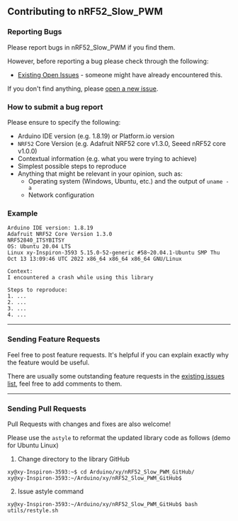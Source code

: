 ## Contributing to nRF52_Slow_PWM

### Reporting Bugs

Please report bugs in nRF52_Slow_PWM if you find them.

However, before reporting a bug please check through the following:

* [Existing Open Issues](https://github.com/khoih-prog/nRF52_Slow_PWM/issues) - someone might have already encountered this.

If you don't find anything, please [open a new issue](https://github.com/khoih-prog/nRF52_Slow_PWM/issues/new).

### How to submit a bug report

Please ensure to specify the following:

* Arduino IDE version (e.g. 1.8.19) or Platform.io version
* `NRF52` Core Version (e.g. Adafruit NRF52 core v1.3.0, Seeed nRF52 core v1.0.0)
* Contextual information (e.g. what you were trying to achieve)
* Simplest possible steps to reproduce
* Anything that might be relevant in your opinion, such as:
  * Operating system (Windows, Ubuntu, etc.) and the output of `uname -a`
  * Network configuration


### Example

```
Arduino IDE version: 1.8.19
Adafruit NRF52 Core Version 1.3.0
NRF52840_ITSYBITSY
OS: Ubuntu 20.04 LTS
Linux xy-Inspiron-3593 5.15.0-52-generic #58~20.04.1-Ubuntu SMP Thu Oct 13 13:09:46 UTC 2022 x86_64 x86_64 x86_64 GNU/Linux

Context:
I encountered a crash while using this library

Steps to reproduce:
1. ...
2. ...
3. ...
4. ...
```

---

### Sending Feature Requests

Feel free to post feature requests. It's helpful if you can explain exactly why the feature would be useful.

There are usually some outstanding feature requests in the [existing issues list](https://github.com/khoih-prog/nRF52_Slow_PWM/issues?q=is%3Aopen+is%3Aissue+label%3Aenhancement), feel free to add comments to them.

---

### Sending Pull Requests

Pull Requests with changes and fixes are also welcome!

Please use the `astyle` to reformat the updated library code as follows (demo for Ubuntu Linux)

1. Change directory to the library GitHub

```
xy@xy-Inspiron-3593:~$ cd Arduino/xy/nRF52_Slow_PWM_GitHub/
xy@xy-Inspiron-3593:~/Arduino/xy/nRF52_Slow_PWM_GitHub$
```

2. Issue astyle command

```
xy@xy-Inspiron-3593:~/Arduino/xy/nRF52_Slow_PWM_GitHub$ bash utils/restyle.sh
```

